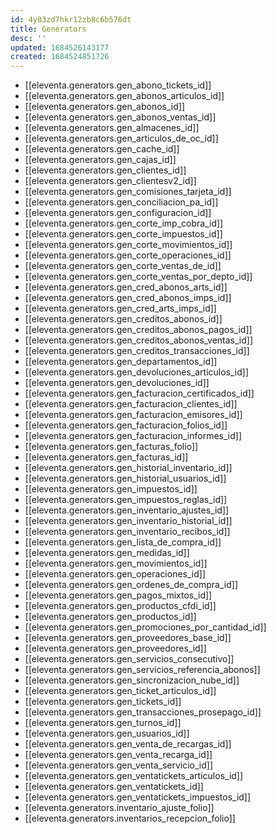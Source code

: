 ```yaml
---
id: 4y83zd7hkr12zb8c6b576dt
title: Generators
desc: ''
updated: 1684526143177
created: 1684524851726
---
```


* [[eleventa.generators.gen_abono_tickets_id]]
* [[eleventa.generators.gen_abonos_articulos_id]]
* [[eleventa.generators.gen_abonos_id]]
* [[eleventa.generators.gen_abonos_ventas_id]]
* [[eleventa.generators.gen_almacenes_id]]
* [[eleventa.generators.gen_articulos_de_oc_id]]
* [[eleventa.generators.gen_cache_id]]
* [[eleventa.generators.gen_cajas_id]]
* [[eleventa.generators.gen_clientes_id]]
* [[eleventa.generators.gen_clientesv2_id]]
* [[eleventa.generators.gen_comisiones_tarjeta_id]]
* [[eleventa.generators.gen_conciliacion_pa_id]]
* [[eleventa.generators.gen_configuracion_id]]
* [[eleventa.generators.gen_corte_imp_cobra_id]]
* [[eleventa.generators.gen_corte_impuestos_id]]
* [[eleventa.generators.gen_corte_movimientos_id]]
* [[eleventa.generators.gen_corte_operaciones_id]]
* [[eleventa.generators.gen_corte_ventas_de_id]]
* [[eleventa.generators.gen_corte_ventas_por_depto_id]]
* [[eleventa.generators.gen_cred_abonos_arts_id]]
* [[eleventa.generators.gen_cred_abonos_imps_id]]
* [[eleventa.generators.gen_cred_arts_imps_id]]
* [[eleventa.generators.gen_creditos_abonos_id]]
* [[eleventa.generators.gen_creditos_abonos_pagos_id]]
* [[eleventa.generators.gen_creditos_abonos_ventas_id]]
* [[eleventa.generators.gen_creditos_transacciones_id]]
* [[eleventa.generators.gen_departamentos_id]]
* [[eleventa.generators.gen_devoluciones_articulos_id]]
* [[eleventa.generators.gen_devoluciones_id]]
* [[eleventa.generators.gen_facturacion_certificados_id]]
* [[eleventa.generators.gen_facturacion_clientes_id]]
* [[eleventa.generators.gen_facturacion_emisores_id]]
* [[eleventa.generators.gen_facturacion_folios_id]]
* [[eleventa.generators.gen_facturacion_informes_id]]
* [[eleventa.generators.gen_facturas_folio]]
* [[eleventa.generators.gen_facturas_id]]
* [[eleventa.generators.gen_historial_inventario_id]]
* [[eleventa.generators.gen_historial_usuarios_id]]
* [[eleventa.generators.gen_impuestos_id]]
* [[eleventa.generators.gen_impuestos_reglas_id]]
* [[eleventa.generators.gen_inventario_ajustes_id]]
* [[eleventa.generators.gen_inventario_historial_id]]
* [[eleventa.generators.gen_inventario_recibos_id]]
* [[eleventa.generators.gen_lista_de_compra_id]]
* [[eleventa.generators.gen_medidas_id]]
* [[eleventa.generators.gen_movimientos_id]]
* [[eleventa.generators.gen_operaciones_id]]
* [[eleventa.generators.gen_ordenes_de_compra_id]]
* [[eleventa.generators.gen_pagos_mixtos_id]]
* [[eleventa.generators.gen_productos_cfdi_id]]
* [[eleventa.generators.gen_productos_id]]
* [[eleventa.generators.gen_promociones_por_cantidad_id]]
* [[eleventa.generators.gen_proveedores_base_id]]
* [[eleventa.generators.gen_proveedores_id]]
* [[eleventa.generators.gen_servicios_consecutivo]]
* [[eleventa.generators.gen_servicios_referencia_abonos]]
* [[eleventa.generators.gen_sincronizacion_nube_id]]
* [[eleventa.generators.gen_ticket_articulos_id]]
* [[eleventa.generators.gen_tickets_id]]
* [[eleventa.generators.gen_transacciones_prosepago_id]]
* [[eleventa.generators.gen_turnos_id]]
* [[eleventa.generators.gen_usuarios_id]]
* [[eleventa.generators.gen_venta_de_recargas_id]]
* [[eleventa.generators.gen_venta_recarga_id]]
* [[eleventa.generators.gen_venta_servicio_id]]
* [[eleventa.generators.gen_ventatickets_articulos_id]]
* [[eleventa.generators.gen_ventatickets_id]]
* [[eleventa.generators.gen_ventatickets_impuestos_id]]
* [[eleventa.generators.inventario_ajuste_folio]]
* [[eleventa.generators.inventarios_recepcion_folio]]